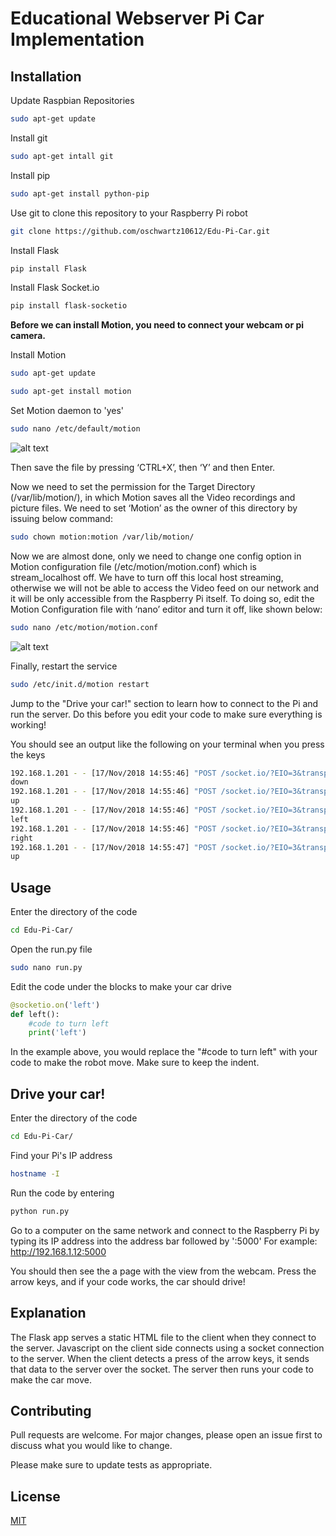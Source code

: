 # Educational Webserver Pi Car Implementation


## Installation
Update Raspbian Repositories
```bash
sudo apt-get update
```

Install git
```bash
sudo apt-get intall git
```

Install pip
```bash
sudo apt-get install python-pip
```

Use git to clone this repository to your Raspberry Pi robot

```bash
git clone https://github.com/oschwartz10612/Edu-Pi-Car.git
```

Install Flask

```bash
pip install Flask
```

Install Flask Socket.io
```bash
pip install flask-socketio
```
**Before we can install Motion, you need to connect your webcam or pi camera.**

Install Motion
```bash
sudo apt-get update

sudo apt-get install motion
```

Set Motion daemon to 'yes'
```bash
sudo nano /etc/default/motion
```

![alt text](https://circuitdigest.com/sites/default/files/inlineimages/enable-motion-daemon-for-Raspberry-Pi-Surveillance-Camera.gif)

Then save the file by pressing ‘CTRL+X’, then ‘Y’ and then Enter.

Now we need to set the permission for the Target Directory (/var/lib/motion/), in which Motion saves all the Video recordings and picture files. We need to set ‘Motion’ as the owner of this directory by issuing below command:
```bash
sudo chown motion:motion /var/lib/motion/
```

Now we are almost done, only we need to change one config option in Motion configuration file (/etc/motion/motion.conf) which is stream_localhost off. We have to turn off this local host streaming, otherwise we will not be able to access the Video feed on our network and it will be only accessible from the Raspberry Pi itself. To doing so, edit the Motion Configuration file with ‘nano’ editor and turn it off, like shown below:
```bash
sudo nano /etc/motion/motion.conf
```
![alt text](https://circuitdigest.com/sites/default/files/inlineimages/setting-motion-cofig-file-for-Raspberry-Pi-Surveillance-Camera.gif)

Finally, restart the service
```bash
sudo /etc/init.d/motion restart
```
Jump to the "Drive your car!" section to learn how to connect to the Pi and run the server. Do this before you edit your code to make sure everything is working!

You should see an output like the following on your terminal when you press the keys
```bash
192.168.1.201 - - [17/Nov/2018 14:55:46] "POST /socket.io/?EIO=3&transport=polling&t=1542484543891-30&sid=134e5180d7ea4b439297efb9d5c02b51 HTTP/1.1" 200 -
down
192.168.1.201 - - [17/Nov/2018 14:55:46] "POST /socket.io/?EIO=3&transport=polling&t=1542484543961-31&sid=134e5180d7ea4b439297efb9d5c02b51 HTTP/1.1" 200 -
up
192.168.1.201 - - [17/Nov/2018 14:55:46] "POST /socket.io/?EIO=3&transport=polling&t=1542484544016-32&sid=134e5180d7ea4b439297efb9d5c02b51 HTTP/1.1" 200 -
left
192.168.1.201 - - [17/Nov/2018 14:55:46] "POST /socket.io/?EIO=3&transport=polling&t=1542484544027-33&sid=134e5180d7ea4b439297efb9d5c02b51 HTTP/1.1" 200 -
right
192.168.1.201 - - [17/Nov/2018 14:55:47] "POST /socket.io/?EIO=3&transport=polling&t=1542484544154-34&sid=134e5180d7ea4b439297efb9d5c02b51 HTTP/1.1" 200 -
up
```

## Usage

Enter the directory of the code
```bash
cd Edu-Pi-Car/
```
Open the run.py file
```bash
sudo nano run.py
```
Edit the code under the blocks to make your car drive
```python
@socketio.on('left')
def left():
    #code to turn left
    print('left')
```
In the example above, you would replace the "#code to turn left" with your code to make the robot move. Make sure to keep the indent.

## Drive your car!
Enter the directory of the code
```bash
cd Edu-Pi-Car/
```

Find your Pi's IP address
```bash
hostname -I
```

Run the code by entering
```bash
python run.py
```

Go to a computer on the same network and connect to the Raspberry Pi by typing its IP address into the address bar followed by ':5000' For example: http://192.168.1.12:5000

You should then see the a page with the view from the webcam. Press the arrow keys, and if your code works, the car should drive!

## Explanation
The Flask app serves a static HTML file to the client when they connect to the server. Javascript on the client side connects using a socket connection to the server. When the client detects a press of the arrow keys, it sends that data to the server over the socket. The server then runs your code to make the car move.


## Contributing
Pull requests are welcome. For major changes, please open an issue first to discuss what you would like to change.

Please make sure to update tests as appropriate.

## License
[MIT](https://choosealicense.com/licenses/mit/)
